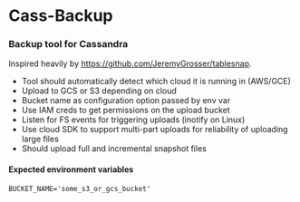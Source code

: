 # Cass-Backup

### Backup tool for Cassandra

Inspired heavily by https://github.com/JeremyGrosser/tablesnap.

* Tool should automatically detect which cloud it is running in (AWS/GCE)
* Upload to GCS or S3 depending on cloud
* Bucket name as configuration option passed by env var
* Use IAM creds to get permissions on the upload bucket
* Listen for FS events for triggering uploads (inotify on Linux)
* Use cloud SDK to support multi-part uploads for reliability of uploading large files
* Should upload full and incremental snapshot files


#### Expected environment variables
```no-highlight
BUCKET_NAME='some_s3_or_gcs_bucket'
```
